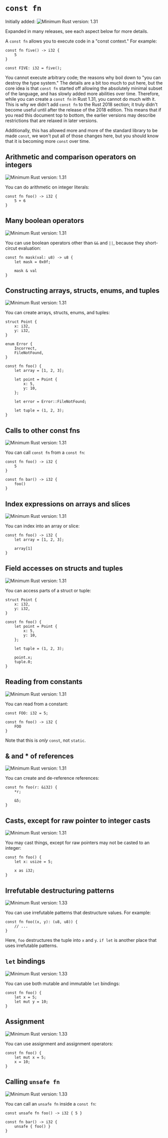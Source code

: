 # `const fn`

Initially added: ![Minimum Rust version: 1.31](https://img.shields.io/badge/Minimum%20Rust%20Version-1.31-brightgreen.svg)

Expanded in many releases, see each aspect below for more details.

A `const fn` allows you to execute code in a "const context." For example:

```
const fn five() -> i32 {
    5
}

const FIVE: i32 = five();
```

You cannot execute arbitrary code; the reasons why boil down to "you can
destroy the type system." The details are a bit too much to put here, but the
core idea is that `const fn` started off allowing the absolutely minimal
subset of the language, and has slowly added more abilities over time.
Therefore, while you can create a `const fn` in Rust 1.31, you cannot do much
with it. This is why we didn't add `const fn` to the Rust 2018 section; it
truly didn't become useful until after the release of the 2018 edition. This
means that if you read this document top to bottom, the earlier versions may
describe restrictions that are relaxed in later versions.

Additionally, this has allowed more and more of the standard library to be
made `const`, we won't put all of those changes here, but you should know
that it is becoming more `const` over time.

## Arithmetic and comparison operators on integers

![Minimum Rust version: 1.31](https://img.shields.io/badge/Minimum%20Rust%20Version-1.31-brightgreen.svg)

You can do arithmetic on integer literals:

```
const fn foo() -> i32 {
    5 + 6
}
```

## Many boolean operators

![Minimum Rust version: 1.31](https://img.shields.io/badge/Minimum%20Rust%20Version-1.31-brightgreen.svg)

You can use boolean operators other than `&&` and `||`, because they short-circut evaluation:

```
const fn mask(val: u8) -> u8 {
    let mask = 0x0f;

    mask & val
}
```

## Constructing arrays, structs, enums, and tuples

![Minimum Rust version: 1.31](https://img.shields.io/badge/Minimum%20Rust%20Version-1.31-brightgreen.svg)

You can create arrays, structs, enums, and tuples:

```
struct Point {
    x: i32,
    y: i32,
}

enum Error {
    Incorrect,
    FileNotFound,
}

const fn foo() {
    let array = [1, 2, 3];

    let point = Point {
        x: 5,
        y: 10,
    };

    let error = Error::FileNotFound;

    let tuple = (1, 2, 3);
}
```

## Calls to other const fns

![Minimum Rust version: 1.31](https://img.shields.io/badge/Minimum%20Rust%20Version-1.31-brightgreen.svg)

You can call `const fn` from a `const fn`:


```
const fn foo() -> i32 {
    5
}

const fn bar() -> i32 {
    foo()
}
```

## Index expressions on arrays and slices

![Minimum Rust version: 1.31](https://img.shields.io/badge/Minimum%20Rust%20Version-1.31-brightgreen.svg)

You can index into an array or slice:

```
const fn foo() -> i32 {
    let array = [1, 2, 3];

    array[1]
}
```

## Field accesses on structs and tuples

![Minimum Rust version: 1.31](https://img.shields.io/badge/Minimum%20Rust%20Version-1.31-brightgreen.svg)

You can access parts of a struct or tuple:

```
struct Point {
    x: i32,
    y: i32,
}

const fn foo() {
    let point = Point {
        x: 5,
        y: 10,
    };

    let tuple = (1, 2, 3);

    point.x;
    tuple.0;
}
```

## Reading from constants

![Minimum Rust version: 1.31](https://img.shields.io/badge/Minimum%20Rust%20Version-1.31-brightgreen.svg)

You can read from a constant:

```
const FOO: i32 = 5;

const fn foo() -> i32 {
    FOO
}
```

Note that this is *only* `const`, not `static`.

## & and * of references

![Minimum Rust version: 1.31](https://img.shields.io/badge/Minimum%20Rust%20Version-1.31-brightgreen.svg)

You can create and de-reference references:

```
const fn foo(r: &i32) {
    *r;

    &5;
}
```

## Casts, except for raw pointer to integer casts

![Minimum Rust version: 1.31](https://img.shields.io/badge/Minimum%20Rust%20Version-1.31-brightgreen.svg)

You may cast things, except for raw pointers may not be casted to an integer:

```
const fn foo() {
    let x: usize = 5;

    x as i32;
}
```

## Irrefutable destructuring patterns

![Minimum Rust version: 1.33](https://img.shields.io/badge/Minimum%20Rust%20Version-1.33-brightgreen.svg)

You can use irrefutable patterns that destructure values. For example:

```
const fn foo((x, y): (u8, u8)) {
    // ...
}
```

Here, `foo` destructures the tuple into `x` and `y`. `if let` is another
place that uses irrefutable patterns.

## `let` bindings

![Minimum Rust version: 1.33](https://img.shields.io/badge/Minimum%20Rust%20Version-1.33-brightgreen.svg)

You can use both mutable and immutable `let` bindings:

```
const fn foo() {
    let x = 5;
    let mut y = 10;
}
```

## Assignment

![Minimum Rust version: 1.33](https://img.shields.io/badge/Minimum%20Rust%20Version-1.33-brightgreen.svg)

You can use assignment and assignment operators:

```
const fn foo() {
    let mut x = 5;
    x = 10;
}
```

## Calling `unsafe fn`

![Minimum Rust version: 1.33](https://img.shields.io/badge/Minimum%20Rust%20Version-1.33-brightgreen.svg)

You can call an `unsafe fn` inside a `const fn`:

```
const unsafe fn foo() -> i32 { 5 }

const fn bar() -> i32 {
    unsafe { foo() }
}
```
